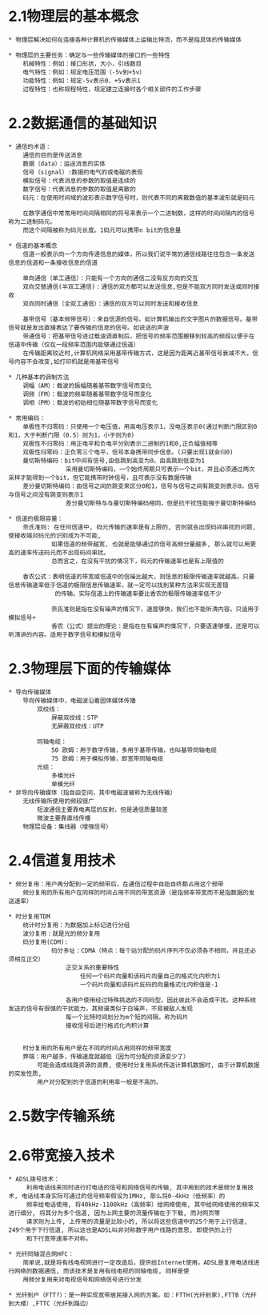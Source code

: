 # 2.1物理层的基本概念
    * 物理层解决如何在连接各种计算机的传输媒体上运输比特流，而不是指具体的传输媒体
    
    * 物理层的主要任务：确定与一些传输媒体的接口的一些特性
        机械特性：例如：接口形状，大小，引线数目
        电气特性：例如：规定电压范围（-5v到+5v）
        功能特性：例如：规定-5v表示0，+5v表示1
        过程特性：也称规程特性，规定建立连接时各个相关部件的工作步骤


# 2.2数据通信的基础知识
    * 通信的术语：
        通信的目的是传送消息
        数据（data）：运送消息的实体
        信号（signal）:数据的电气的或电磁的表现
        模拟信号：代表消息的参数的取值是连续的
        数字信号：代表消息的参数的取值是离散的
        码元：在使用时间域的波形表示数字信号时，则代表不同的离散数值的基本波形就是码元

        在数字通信中常常用时间间隔相同的符号来表示一个二进制数，这样的时间间隔内的信号称为二进制码元。
        而这个间隔被称为码元长度。1码元可以携带n bit的信息量

    * 信道的基本概念
        信道一般表示向一个方向传递信息的媒体，所以我们说平常的通信线路往往包含一条发送信息的信道和一条接收信息的信道

        单向通信（单工通信）：只能有一个方向的通信二没有反方向的交互
        双向交替通信(半双工通信)：通信的双方都可以发送信息,但是不能双方同时发送或同时接收
        双向同时通信（全双工通信）：通信的双方可以同时发送和接收信息

        基带信号（基本频带信号）：来自信源的信号。如计算机输出的文字图片的数据信号。基带信号就是发出直接表达了要传输的信息的信号。如说话的声波
        带通信号：把基带信号进过载波调直制后，把信号的频率范围搬移到较高的频段以便于在信道中传输（仅在一段频率范围内能够通过信道）
        在传输距离较近时,计算机网络采用基带传输方式，这是因为距离近基带信号衰减不大，信号内容不会改变,如打印机就是用基带信号

    * 几种基本的调制方法
        调幅（AM）：载波的振幅随着基带数字信号而变化
        调频（FM）：载波的频率随着基带数字信号而变化
        调相（PM）：载波的初始相位随基带数字信号而变化
        
    * 常用编码：
        单极性不归零码：只使用一个电压值，用高电压表示1，没电压表示0(通过判断门限区别0和1，大于判断门限（0.5）则为1，小于则为0)
        双极性不归零码：用正电平和负电平分别表示二进制的1和0,正负幅值相等
        双极性归零码：正负零三个电平，信号本身携带同步信息。(只要出现1就会归0)
        曼切斯特编码：bit中间有信号,由低跳到高变为0，由高跳到低变为1
                    采用曼切斯特编码，一个始终周期只可表示一个bit，并且必须通过两次采样才能得到一个bit，但它能携带时钟信号，且可表示没有数据传输
        差分曼切斯特编码：由信号之间的跳变来区分0和1，信号与信号之间有跳变则表示0，信号与信号之间没有跳变则表示1
                    差分曼切斯特与与曼切斯特编码相同，但是抗干扰性能强于曼切斯特编码
    
    * 信道的极限容量：
        奈氏准则: 在任何信道中, 码元传输的速率是有上限的, 否则就会出现码间串扰的问题, 使接收端对码元的识别成为不可能, 
                如果信道的频带越宽, 也就是能够通过的信号高频分量越多, 那么就可以用更高的速率传送码元而不出现码间串扰。
                总而言之，在没有干扰的情况下，码元的传输速率也是有上限值的
                
        香农公式：表明信道的带宽或信道中的信噪比越大，则信息的极限传输速率就越高。只要信息传输速率低于信道的极限信息传输速率，就一定可以找到某种方法来实现无差错
                 的传输。实际信道上的传输速率要比香农的极限传输速率低不少

                奈氏准则是指在没有噪声的情况下，速度够快，我们也不能听清内容。只适用于模拟信号+
                香农（公式）提出的理论：是指在在有噪声的情况下，只要语速够慢，还是可以听清讲的内容。适用于数字信号和模拟信号

# 2.3物理层下面的传输媒体
    * 导向传输媒体
        导向传输媒体中，电磁波沿着固体媒体传播
            双绞线：
                屏蔽双绞线：STP
                无屏蔽双绞线：UTP

            同轴电缆：
                50 欧姆：用于数字传输，多用于基带传输，也叫基带同轴电缆
                75 欧姆：用于模拟传输，即宽带同轴电缆
            光缆：
                多模光纤
                单模光纤
    * 非导向传输媒体（指自由空间，其中电磁波被称为无线传输）
        无线传输所使用的频段很广
            短波通信主要靠电离层的反射，但是通信质量较差
            微波主要靠直线传播
        物理层设备：集线器（增强信号）

# 2.4信道复用技术
    * 频分复用：用户再分配到一定的频带后，在通信过程中自始自终都占用这个频带 
        频分复用的所有用户在同样的时间占用不同的带宽资源（是指频率带宽而不是指数据的发送速率）
    
    * 时分复用TDM
        统计时分复用：为数据加上标记进行分组
        波分复用：就是光的频分复用
        码分复用(CDM):
                码分多址：CDMA（特点：每个站分配的码片序列不仅必须各不相同，并且还必须相互正交）
                    正交关系的重要特性
                        任何一个码片向量和该码片向量自己的格式化内积为1
                        一个码片向量和该码片反码的向量格式化内积值是-1

                    各用户使用经过特殊挑选的不同码型，因此彼此不会造成干扰。这种系统发送的信号有很强的干扰能力，其频谱类似于白噪声，不易被敌人发现
                    每一个比特时间划分为m个短的间隔，称为码片
                    接收信号后进行格式化内积计算
                    

        时分复用的所有用户是在不同的时间占用同样的频带宽度
        弊端：用户越多，传输速度就越低（因为可分配的资源变少了） 
            可能会造成线路资源的浪费, 使用时分复用系统传送计算机数据时, 由于计算机数据的突发性质,
            用户对分配到的子信道的利用率一般是不高的。

# 2.5数字传输系统
# 2.6带宽接入技术
    * ADSL拨号技术：
         利用电话线来同时进行打电话的信号和网络信号的传输, 其中用到的技术是频分复用技术, 电话线本身实际可通过的信号频率假设为1MHz, 那么将0-4kHz（低频率）的
         频率给电话使用, 将40kHz-1100kHz（高频率）给网络使用, 其中给网络使用的频率又进行细分, 将其分为多个信道, 因为上网主要的流量传输在于下载, 而对网页等
         请求则为上传, 上传用的流量是比较小的, 所以将这些信道中的25个用于上行信道, 249个用于下行信道, 所以这也是ADSL叫非对称数字用户线路的意思, 即提供的上行
         和下行宽带速率不对称。
    
    * 光纤同轴混合网HFC：
        简单说,就是将有线电视网进行一定改造后，提供给Internet使用。ADSL是复用电话线进行网络的数据通信, 而该技术是复用有线电视的同轴电缆, 同样是使
        用频分复用来对电视信号和网络信号进行分发

    * 光纤到户（FTT?）：是一种实现宽带居民接入网的方案。如：FTTH(光纤到家),FTTB（光纤到大楼）,FTTC（光纤到路边）







